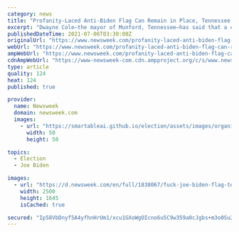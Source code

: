 ```yaml
---
category: news
title: "Profanity-Laced Anti-Biden Flag Can Remain in Place, Tennessee Mayor Says"
excerpt: "Dwayne Cole—the mayor of Munford, Tennessee—has said that a city resident flying a profanity-laced flag against President Joe Biden can continue to display it. \"F*ck Biden and f*ck you for voting for him,"
publishedDateTime: 2021-07-06T03:30:00Z
originalUrl: "https://www.newsweek.com/profanity-laced-anti-biden-flag-can-remain-place-tennessee-mayor-says-1606976"
webUrl: "https://www.newsweek.com/profanity-laced-anti-biden-flag-can-remain-place-tennessee-mayor-says-1606976"
ampWebUrl: "https://www.newsweek.com/profanity-laced-anti-biden-flag-can-remain-place-tennessee-mayor-says-1606976?amp=1"
cdnAmpWebUrl: "https://www-newsweek-com.cdn.ampproject.org/c/s/www.newsweek.com/profanity-laced-anti-biden-flag-can-remain-place-tennessee-mayor-says-1606976?amp=1"
type: article
quality: 124
heat: 124
published: true

provider:
  name: Newsweek
  domain: newsweek.com
  images:
    - url: "https://smartableai.github.io/election/assets/images/organizations/newsweek.com-50x50.jpg"
      width: 50
      height: 50

topics:
  - Election
  - Joe Biden

images:
  - url: "https://d.newsweek.com/en/full/1838067/fuck-joe-biden-flag-tennessee-free-speech.jpg"
    width: 2500
    height: 1645
    isCached: true

secured: "Ip58VbDnyf5A4yfhnHrUm1/xcu1GXoWgOIcno6u5C9w359a0cJgbs+m3o0Su2VQQHXdeAuVve0Pj9E3WDW412H/FtD2sNt2p/e19zeAbIwMzyswcnDIBsb0EmdMYadeEhiOW9t413UEwvbLyatzK5OYRQARv0OB8aOncAUeUQdmwPw9/wiIRJdfjOBWUNmMuPWMvU6uT2oQfhAnos9Dk7TUFP6nAW4Is/kddQiT7xe/0t2rZANVRjKDFQw8Br98lA4XcNZayi61JkTuouj34Q6z0HtwL1Z13/u8oP6tFxDxyYegeffVBZti2Oo7vLGhktVjN+uuJz0AIbokJUzbuVGAH4ymgEQPcIhSr+I99Dy4=;I564RoExVf6DyfOJH9hdYA=="
---
```


